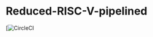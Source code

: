 # Reduced-RISC-V-pipelined

[![CircleCI](https://img.shields.io/github/workflow/status/unifyai/ivy/test-ivy?label=tests)
